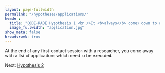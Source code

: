 ```yaml
---
layout: page-fullwidth
permalink: "/hypotheses/applications/"
header:
  title: "CODE-RADE Hypothesis 1 <br />It <b>always</b> comes down to an application"
  image_fullwidth: "application.jpg"
show_meta: false
breadcrumb: true
---
```


At the end of any first-contact session with a researcher, you come away with a list of applications which need to be executed.

Next: <a href="{{ site.url }}.{{ site.baseurl }}/hypotheses/dependencies/">Hypothesis 2</a>
